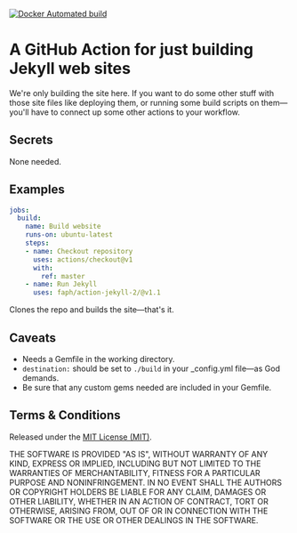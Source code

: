 [![Docker Automated build](https://img.shields.io/docker/automated/faph/jekyll-action-2.svg?maxAge=2592000)](https://hub.docker.com/r/faph/jekyll-action-2/)

# A GitHub Action for just building Jekyll web sites

We're only building the site here. If you want to do some other stuff with those
site files like deploying them, or running some build scripts on them—you'll 
have to connect up some other actions to your workflow.

## Secrets

None needed.

## Examples

```yaml
jobs:
  build:
    name: Build website
    runs-on: ubuntu-latest
    steps:
    - name: Checkout repository
      uses: actions/checkout@v1
      with:
        ref: master
    - name: Run Jekyll
      uses: faph/action-jekyll-2/@v1.1
```

Clones the repo and builds the site—that's it.

## Caveats

* Needs a Gemfile in the working directory.
* `destination:` should be set to `./build` in your _config.yml file—as God demands.
* Be sure that any custom gems needed are included in your Gemfile.


## Terms & Conditions

Released under the [MIT License (MIT)](LICENSE).

THE SOFTWARE IS PROVIDED "AS IS", WITHOUT WARRANTY OF ANY KIND, EXPRESS OR IMPLIED, INCLUDING BUT NOT LIMITED TO THE WARRANTIES OF MERCHANTABILITY, FITNESS FOR A PARTICULAR PURPOSE AND NONINFRINGEMENT. IN NO EVENT SHALL THE AUTHORS OR COPYRIGHT HOLDERS BE LIABLE FOR ANY CLAIM, DAMAGES OR OTHER LIABILITY, WHETHER IN AN ACTION OF CONTRACT, TORT OR OTHERWISE, ARISING FROM, OUT OF OR IN CONNECTION WITH THE SOFTWARE OR THE USE OR OTHER DEALINGS IN THE SOFTWARE.
